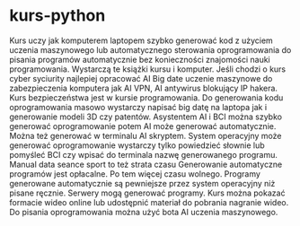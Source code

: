 # kurs-python
Kurs uczy jak komputerem laptopem szybko generować kod z użyciem uczenia maszynowego lub automatycznego sterowania oprogramowania do pisania programów automatycznie bez konieczności znajomości nauki programowania. Wystarczą te książki kursu i komputer. 
Jeśli chodzi o kurs cyber syciurity najlepiej opracować AI Big date uczenie maszynowe do zabezpieczenia komputera jak AI VPN, AI antywirus blokujący IP hakera. Kurs bezpieczeństwa jest w kursie programowania.
Do generowania kodu oprogramowania masowo wystarczy napisać big datę na laptopa jak i generowanie modeli 3D czy patentów.
Asystentem AI i BCI można szybko generować oprogramowanie potem AI może generować automatycznie.  
Można też generować w terminalu AI skryptem. 
System operacyjny może generować oprogramowanie wystarczy tylko powiedzieć słownie lub pomyśleć BCI czy wpisać do terminala nazwę generowanego programu. Manual data seance sport to też strata czasu
Generowanie automatyczne programów jest opłacalne.
Po tem więcej czasu wolnego. Programy generowane automatycznie są pewniejsze przez system operacyjny niż pisane ręcznie. Serwery mogą generować programy. Kurs można pokazać formacie wideo online lub udostępnić materiał do pobrania nagranie wideo. Do pisania oprogramowania można użyć bota AI uczenia maszynowego.  
